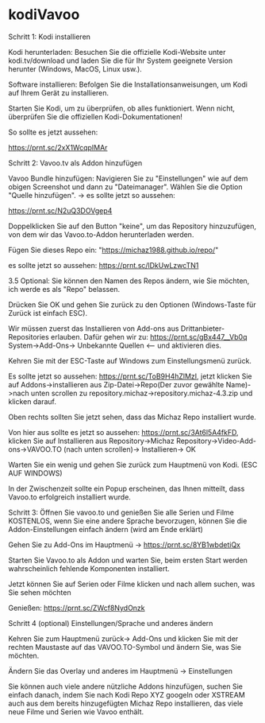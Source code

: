 # kodiVavoo
Schritt 1: Kodi installieren

Kodi herunterladen: Besuchen Sie die offizielle Kodi-Website unter kodi.tv/download und laden Sie die für Ihr System geeignete Version herunter (Windows, MacOS, Linux usw.).

Software installieren: Befolgen Sie die Installationsanweisungen, um Kodi auf Ihrem Gerät zu installieren.

Starten Sie Kodi, um zu überprüfen, ob alles funktioniert. Wenn nicht, überprüfen Sie die offiziellen Kodi-Dokumentationen!

So sollte es jetzt aussehen:

https://prnt.sc/2xX1WcqpIMAr

Schritt 2: Vavoo.tv als Addon hinzufügen

Vavoo Bundle hinzufügen: Navigieren Sie zu "Einstellungen" wie auf dem obigen Screenshot und dann zu "Dateimanager". Wählen Sie die Option "Quelle hinzufügen".
-> es sollte jetzt so aussehen:

https://prnt.sc/N2uQ3DOVgep4

Doppelklicken Sie auf den Button "keine", um das Repository hinzuzufügen, von dem wir das Vavoo.to-Addon herunterladen werden.

Fügen Sie dieses Repo ein: "https://michaz1988.github.io/repo/"

es sollte jetzt so aussehen: https://prnt.sc/lDkUwLzwcTN1

3.5 Optional: Sie können den Namen des Repos ändern, wie Sie möchten, ich werde es als "Repo" belassen.

Drücken Sie OK und gehen Sie zurück zu den Optionen (Windows-Taste für Zurück ist einfach ESC).

Wir müssen zuerst das Installieren von Add-ons aus Drittanbieter-Repositories erlauben. Dafür gehen wir zu: https://prnt.sc/gBx447__Vb0q System->Add-Ons-> Unbekannte Quellen <-- und aktivieren dies.

Kehren Sie mit der ESC-Taste auf Windows zum Einstellungsmenü zurück.

Es sollte jetzt so aussehen: https://prnt.sc/ToB9H4hZlMzI, jetzt klicken Sie auf Addons->installieren aus Zip-Datei->Repo(Der zuvor gewählte Name)->nach unten scrollen zu repository.michaz->repository.michaz-4.3.zip und klicken darauf.


Oben rechts sollten Sie jetzt sehen, dass das Michaz Repo installiert wurde.

Von hier aus sollte es jetzt so aussehen: https://prnt.sc/3At6l5A4fkFD, klicken Sie auf Installieren aus Repository->Michaz Repository->Video-Add-ons->VAVOO.TO (nach unten scrollen)-> Installieren-> OK

Warten Sie ein wenig und gehen Sie zurück zum Hauptmenü von Kodi. (ESC AUF WINDOWS)

In der Zwischenzeit sollte ein Popup erscheinen, das Ihnen mitteilt, dass Vavoo.to erfolgreich installiert wurde.

Schritt 3: Öffnen Sie vavoo.to und genießen Sie alle Serien und Filme KOSTENLOS, wenn Sie eine andere Sprache bevorzugen, können Sie die Addon-Einstellungen einfach ändern (wird am Ende erklärt)



Gehen Sie zu Add-Ons im Hauptmenü -> https://prnt.sc/8YB1wbdetiQx

Starten Sie Vavoo.to als Addon und warten Sie, beim ersten Start werden wahrscheinlich fehlende Komponenten installiert.

Jetzt können Sie auf Serien oder Filme klicken und nach allem suchen, was Sie sehen möchten

Genießen: https://prnt.sc/ZWcf8NydOnzk

Schritt 4 (optional) Einstellungen/Sprache und anderes ändern

Kehren Sie zum Hauptmenü zurück-> Add-Ons und klicken Sie mit der rechten Maustaste auf das VAVOO.TO-Symbol und ändern Sie, was Sie möchten.

Ändern Sie das Overlay und anderes im Hauptmenü -> Einstellungen

Sie können auch viele andere nützliche Addons hinzufügen, suchen Sie einfach danach, indem Sie nach Kodi Repo XYZ googeln oder XSTREAM auch aus dem bereits hinzugefügten Michaz Repo installieren, das viele neue Filme und Serien wie Vavoo enthält.
